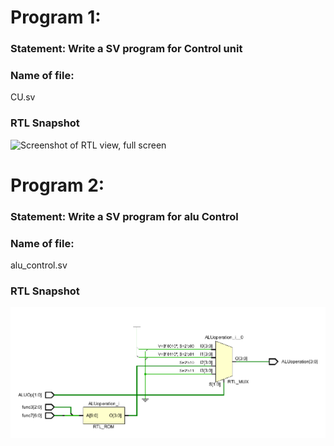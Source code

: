 # Program 1: 
### Statement: Write a SV program for Control unit

### Name of file:
CU.sv
### RTL Snapshot
![Screenshot of RTL view, full screen](CU.png)

# Program 2: 
### Statement: Write a SV program for alu Control

### Name of file:
alu_control.sv
### RTL Snapshot
![Screenshot of RTL view, full screen](alu_control.png)
